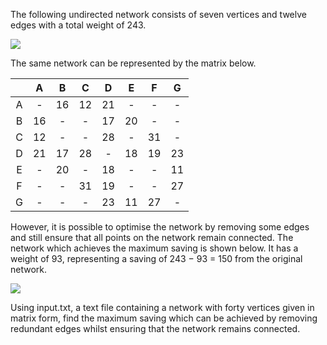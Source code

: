 The following undirected network consists of seven vertices and twelve edges with a total weight of 243.

<img src="https://i.imgur.com/tRKVSHg.png" /><br/>

The same network can be represented by the matrix below.

|   |  A |  B |  C |  D |  E |  F |  G |
|:-:|:--:|:--:|:--:|:--:|:--:|:--:|:--:|
| A |  - | 16 | 12 | 21 |  - |  - |  - |
| B | 16 |  - |  - | 17 | 20 |  - |  - |
| C | 12 |  - |  - | 28 |  - | 31 |  - |
| D | 21 | 17 | 28 |  - | 18 | 19 | 23 |
| E |  - | 20 |  - | 18 |  - |  - | 11 |
| F |  - |  - | 31 | 19 |  - |  - | 27 |
| G |  - |  - |  - | 23 | 11 | 27 |  - |

However, it is possible to optimise the network by removing some edges and still ensure that all points on the network remain connected. The network which achieves the maximum saving is shown below. It has a weight of 93, representing a saving of 243 − 93 = 150 from the original network.

<img src="https://i.imgur.com/AxUrfk0.png" /><br/>

Using input.txt, a text file containing a network with forty vertices given in matrix form, find the maximum saving which can be achieved by removing redundant edges whilst ensuring that the network remains connected.